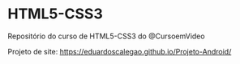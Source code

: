 # HTML5-CSS3
 Repositório do curso de HTML5-CSS3 do @CursoemVideo

Projeto de site:
 <a target="_blank" rel="external">https://eduardoscalegao.github.io/Projeto-Android/</a>
